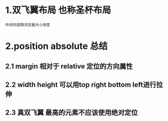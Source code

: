 # 1.双飞翼布局 也称圣杯布局
    中间内容随浏览器大小改变

# 2.position absolute 总结

## 2.1 margin 相对于 relative 定位的方向属性

## 2.2 width height 可以用top right bottom left进行拉伸

## 2.3 真双飞翼 最高的元素不应该使用绝对定位